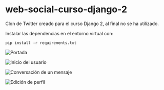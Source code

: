 # web-social-curso-django-2
Clon de Twitter creado para el curso Django 2, al final no se ha utilizado.

Instalar las dependencias en el entorno virtual con:

```
pip install -r requirements.txt
```

![Portada](./docs/img/src01.JPG)

![Inicio del usuario](./docs/img/src02.JPG)

![Conversación de un mensaje](./docs/img/src03.JPG)

![Edición de perfil](./docs/img/src04.JPG)